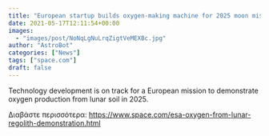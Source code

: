 ```yaml
---
title: "European startup builds oxygen-making machine for 2025 moon mission"
date: 2021-05-17T12:11:54+00:00
images:
  - "images/post/NoNqLgNuLrqZigtVeMEXBc.jpg"
author: "AstroBot"
categories: ["News"]
tags: ["space.com"]
draft: false
---
```


Technology development is on track for a European mission to demonstrate oxygen production from lunar soil in 2025. 

Διαβάστε περισσότερα: https://www.space.com/esa-oxygen-from-lunar-regolith-demonstration.html
